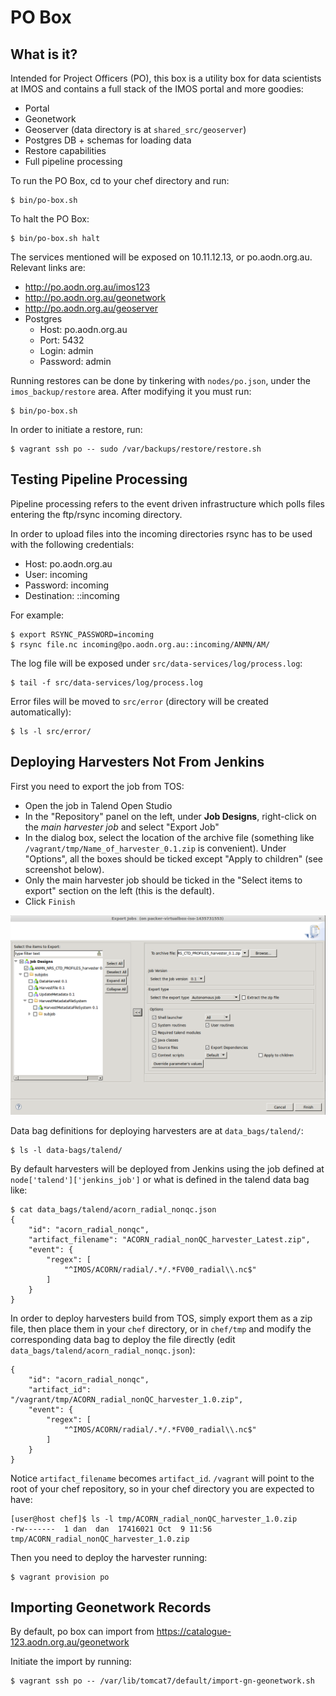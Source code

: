 # PO Box

## What is it?

Intended for Project Officers (PO), this box is a utility box for data
scientists at IMOS and contains a full stack of the IMOS portal and more
goodies:
 * Portal
 * Geonetwork
 * Geoserver (data directory is at `shared_src/geoserver`)
 * Postgres DB + schemas for loading data
 * Restore capabilities
 * Full pipeline processing

To run the PO Box, cd to your chef directory and run:
```
$ bin/po-box.sh
```

To halt the PO Box:
```
$ bin/po-box.sh halt
```

The services mentioned will be exposed on 10.11.12.13, or po.aodn.org.au.
Relevant links are:
 * http://po.aodn.org.au/imos123
 * http://po.aodn.org.au/geonetwork
 * http://po.aodn.org.au/geoserver
 * Postgres
   * Host: po.aodn.org.au
   * Port: 5432
   * Login: admin
   * Password: admin

Running restores can be done by tinkering with `nodes/po.json`, under the
`imos_backup/restore` area. After modifying it you must run:
```
$ bin/po-box.sh
```

In order to initiate a restore, run:
```
$ vagrant ssh po -- sudo /var/backups/restore/restore.sh
```

## Testing Pipeline Processing

Pipeline processing refers to the event driven infrastructure which polls files
entering the ftp/rsync incoming directory.

In order to upload files into the incoming directories rsync has to be used
with the following credentials:
 * Host: po.aodn.org.au
 * User: incoming
 * Password: incoming
 * Destination: ::incoming

For example:
```
$ export RSYNC_PASSWORD=incoming
$ rsync file.nc incoming@po.aodn.org.au::incoming/ANMN/AM/
```

The log file will be exposed under `src/data-services/log/process.log`:
```
$ tail -f src/data-services/log/process.log
```

Error files will be moved to `src/error` (directory will be created automatically):
```
$ ls -l src/error/
```

## Deploying Harvesters Not From Jenkins

First you need to export the job from TOS:

  * Open the job in Talend Open Studio
  * In the "Repository" panel on the left, under **Job Designs**, right-click on the *main harvester job* and select "Export Job"
  * In the dialog box, select the location of the archive file (something like `/vagrant/tmp/Name_of_harvester_0.1.zip` is convenient). Under "Options", all the boxes should be ticked except "Apply to children" (see screenshot below).
  * Only the main harvester job should be ticked in the "Select items to export" section on the left (this is the default).
  * Click `Finish`

![](talend_export_job.png?raw=true)

Data bag definitions for deploying harvesters are at `data_bags/talend/`:
```
$ ls -l data-bags/talend/
```

By default harvesters will be deployed from Jenkins using the job defined at
`node['talend']['jenkins_job']` or what is defined in the talend data bag like:
```
$ cat data_bags/talend/acorn_radial_nonqc.json
{
    "id": "acorn_radial_nonqc",
    "artifact_filename": "ACORN_radial_nonQC_harvester_Latest.zip",
    "event": {
        "regex": [
            "^IMOS/ACORN/radial/.*/.*FV00_radial\\.nc$"
        ]
    }
}
```

In order to deploy harvesters build from TOS, simply export them as a zip file,
then place them in your `chef` directory, or in `chef/tmp` and modify the
corresponding data bag to deploy the file directly (edit
`data_bags/talend/acorn_radial_nonqc.json`):
```
{
    "id": "acorn_radial_nonqc",
    "artifact_id": "/vagrant/tmp/ACORN_radial_nonQC_harvester_1.0.zip",
    "event": {
        "regex": [
            "^IMOS/ACORN/radial/.*/.*FV00_radial\\.nc$"
        ]
    }
}
```

Notice `artifact_filename` becomes `artifact_id`. `/vagrant` will point to the
root of your chef repository, so in your chef directory you are expected to
have:
```
[user@host chef]$ ls -l tmp/ACORN_radial_nonQC_harvester_1.0.zip 
-rw-------  1 dan  dan  17416021 Oct  9 11:56 tmp/ACORN_radial_nonQC_harvester_1.0.zip
```

Then you need to deploy the harvester running:
```
$ vagrant provision po
```

## Importing Geonetwork Records

By default, po box can import from https://catalogue-123.aodn.org.au/geonetwork

Initiate the import by running:
```
$ vagrant ssh po -- /var/lib/tomcat7/default/import-gn-geonetwork.sh
```
